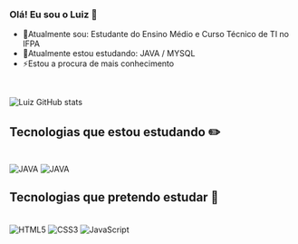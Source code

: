 ### Olá! Eu sou o Luiz 👋

- 🔭Atualmente sou: Estudante do Ensino Médio e Curso Técnico de TI no IFPA
- 🌱Atualmente estou estudando: JAVA / MYSQL
- ⚡Estou a procura de mais conhecimento

<br>

![Luiz GitHub stats](https://github-readme-stats.vercel.app/api?username=LuizxDev&show_icons=true&theme=dark)

## Tecnologias que estou estudando ✏️

<div style="display: inline_block"><br/>
  <img align="center" alt="JAVA" src="https://img.shields.io/badge/Java-ED8B00?style=for-the-badge&logo=openjdk&logoColor=white"/>
  <img align="center" alt="JAVA" src="https://img.shields.io/badge/MySQL-00000F?style=for-the-badge&logo=mysql&logoColor=white)"/>
  </div>
  
## Tecnologias que pretendo estudar 📓

<div style="display: inline_block"><br/>
  <img align="center" alt="HTML5" src="https://img.shields.io/badge/HTML5-E34F26?style=for-the-badge&logo=html5&logoColor=white"/>
  <img align="center" alt="CSS3" src="https://img.shields.io/badge/CSS3-1572B6?style=for-the-badge&logo=css3&logoColor=white"/>
  <img align="center" alt="JavaScript" src="https://img.shields.io/badge/JavaScript-F7DF1E?style=for-the-badge&logo=javascript&logoColor=black"/>
  </div>
